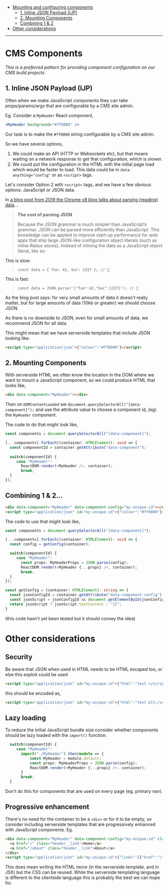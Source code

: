 * [Mounting and configuring components](#mounting-and-configuring-components)
  * [1. Inline JSON Payload (IJP)](#1-inline-json-payload-ijp)
  * [2. Mounting Components](#2-mounting-components)
  * [Combining 1 & 2](#combining-1--2)
* [Other considerations](#other-considerations)

------------------------------------

# CMS Components

_This is a preferred pattern for providing component configuration on our CMS build projects_

## 1. Inline JSON Payload (IJP)

Often when we make JavaScript components they can take props/params/args that are configurable by a CMS site admin.

Eg. Consider a `MyHeader` React component,

```jsx
<MyHeader background="#ff0000" />
```

Our task is to make the `#ff0000` string configurable by a CMS site admin.

So we have several options,

1. We could make an API (HTTP or Websockets etc), but that means waiting on a network response to get that configuration, which is slower.
2. We could put the configuration in the HTML with the initial page load which would be faster to load. This data could be in `data-anything="config"` or as `<script>` tags.

Let's consider Option 2 with `<script>` tags, and we have a few obvious options: JavaScript or JSON data.

In [a blog post from 2019 the Chrome v8 blog talks about parsing (reading) data](https://v8.dev/blog/cost-of-javascript-2019#json)...

> **The cost of parsing JSON**
>
> Because the JSON grammar is much simpler than JavaScript’s grammar, JSON can be parsed more efficiently than JavaScript. This knowledge can be applied to improve start-up performance for web apps that ship large JSON-like configuration object literals (such as inline Redux stores). Instead of inlining the data as a JavaScript object literal, like so:

This is slow:

> `const data = { foo: 42, bar: 1337 }; // 🐌`

This is fast:

> `const data = JSON.parse('{"foo":42,"bar":1337}'); // 🚀`

As the blog post says: for very small amounts of data it doesn't really matter, but for large amounts of data (10kb or greater) we should choose JSON.

As there is no downside to JSON, even for small amounts of data, we recommend JSON for all data.

This might mean that we have serverside templates that include JSON looking like:

```html
<script type="application/json">{"colour":"#ff0000"}</script>
```

## 2. Mounting Components

With serverside HTML we often know the location in the DOM where we want to mount a JavaScript component, so we could produce HTML that looks like,

```html
<div data-component="MyHeader"></div>
```

Then on `DOMContentLoaded` we `document.querySelectorAll("[data-component]");` and use the attribute value to choose a component id, (eg) the `MyHeader` component.

The code to do that might look like,

```typescript
const components = document.querySelectorAll("[data-component]");

[...components].forEach((container: HTMLElement): void => {
  const componentId = container.getAttribute("data-component");
    
  switch(componentId) {
     case "MyHeader":
       ReactDOM.render(<MyHeader />, container);
       break;
  }
});
```

## Combining 1 & 2...

```html
<div data-component="MyHeader" data-component-config="my-unique-id"></div>
<script type="application/json" id="my-unique-id">{"colour":"#ff0000"}</script>
```

The code to use that might look like,

```typescript
const components = document.querySelectorAll("[data-component]");

[...components].forEach((container: HTMLElement): void => {
  const config = getConfig(container);

  switch(componentId) {
     case "MyHeader":
       const props: MyHeaderProps = JSON.parse(config);
       ReactDOM.render(<MyHeader {...props} />, container);
       break;
  }
});

const getConfig = (container: HTMLElement): string => {
  const jsonConfigId = container.getAttribute("data-component-config");
  const jsonScript = jsonConfigId && document.getElementById(jsonConfigId);
  return jsonScript ? jsonScript.textContent : "{}";
}
```

(this code hasn't yet been tested but it should convey the idea)

# Other considerations

## Security

Be aware that JSON when used in HTML needs to be HTML escaped too, or else this exploit could be used

```html
<script type="application/json" id="my-unique-id">{"html":"text </script> more text"}</script>
```

this should be encoded as,

```html
<script type="application/json" id="my-unique-id">{"html":"text &lt;/script&gt; more text"}</script>
```

## Lazy loading

To reduce the initial JavaScript bundle size consider whether components should be lazy loaded with the `import()` function.

```typescript
  switch(componentId) {
     case "MyHeader":       
       import("./MyHeader").then(module => {
           const MyHeader = module.default;
           const props: MyHeaderProps = JSON.parse(config);
           ReactDOM.render(<MyHeader {...props} />, container);
       }
       break;
  }
```

Don't do this for components that are used on every page (eg. primary nav).

## Progressive enhancement

There's no need for the container to be a `<div>` or for it to be empty, so consider including serverside templates that are progressively enhanced with JavaScript components. Eg.

```html
<div data-component="MyHeader" data-component-config="my-unique-id" class="header">
  <a href="/" class="header__link">Home</a>
  <a href="/about" class="header__link">About</a>
</div>
<script type="application/json" id="my-unique-id">{"links":[{"href":"/","text":"Home"},{"href":"/about","text":"About"}]}</script>
```

This does mean writing the HTML twice (in the serverside template, and in JSX) but the CSS can be reused. While the serverside templating language is different to the clientside language this is probably the best we can hope for.
